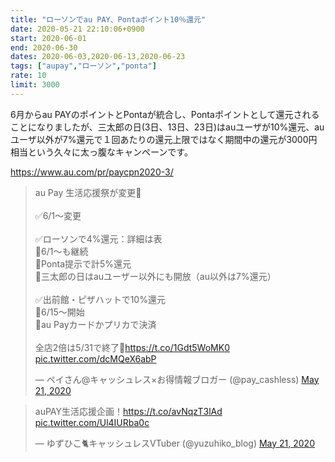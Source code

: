 ```yaml
---
title: "ローソンでau PAY、Pontaポイント10％還元"
date: 2020-05-21 22:10:06+0900
start: 2020-06-01
end: 2020-06-30
dates: 2020-06-03,2020-06-13,2020-06-23
tags: ["aupay","ローソン","ponta"]
rate: 10
limit: 3000
---
```


6月からau PAYのポイントとPontaが統合し、Pontaポイントとして還元されることになりましたが、三太郎の日(3日、13日、23日)はauユーザが10%還元、auユーザ以外が7%還元で１回あたりの還元上限ではなく期間中の還元が3000円相当という久々に太っ腹なキャンペーンです。

https://www.au.com/pr/paycpn2020-3/

<blockquote class="twitter-tweet"><p lang="ja" dir="ltr">au Pay 生活応援祭が変更📝<br><br>✅6/1～変更<br><br>✅ローソンで4%還元：詳細は表<br>🔻6/1～も継続<br>🔻Ponta提示で計5%還元<br>🔻三太郎の日はauユーザー以外にも開放（au以外は7%還元）<br><br>✅出前館・ピザハットで10%還元<br>🔻6/15～開始<br>🔻au Payカードかプリカで決済<br><br>全店2倍は5/31で終了🤔<a href="https://t.co/1Gdt5WoMK0">https://t.co/1Gdt5WoMK0</a> <a href="https://t.co/dcMQeX6abP">pic.twitter.com/dcMQeX6abP</a></p>&mdash; ペイさん@キャッシュレス×お得情報ブロガー (@pay_cashless) <a href="https://twitter.com/pay_cashless/status/1263340601904267264?ref_src=twsrc%5Etfw">May 21, 2020</a></blockquote> <script async src="https://platform.twitter.com/widgets.js" charset="utf-8"></script>

<blockquote class="twitter-tweet"><p lang="ja" dir="ltr">auPAY生活応援企画！<a href="https://t.co/avNqzT3lAd">https://t.co/avNqzT3lAd</a> <a href="https://t.co/Ul4IURba0c">pic.twitter.com/Ul4IURba0c</a></p>&mdash; ゆずひこ🐈キャッシュレスVTuber (@yuzuhiko_blog) <a href="https://twitter.com/yuzuhiko_blog/status/1263277996405739521?ref_src=twsrc%5Etfw">May 21, 2020</a></blockquote> <script async src="https://platform.twitter.com/widgets.js" charset="utf-8"></script>
